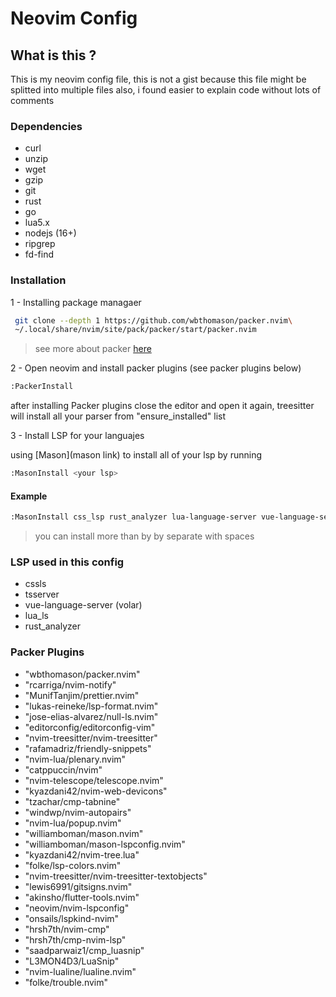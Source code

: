 # Neovim Config

## What is this ?

This is my neovim config file, this is not a gist because this file might be
splitted into multiple files also, i found easier to explain code without lots of comments

### Dependencies

- curl 
- unzip
- wget
- gzip 
- git
- rust
- go
- lua5.x
- nodejs (16+)
- ripgrep
- fd-find


### Installation

1 - Installing package managaer

```bash
 git clone --depth 1 https://github.com/wbthomason/packer.nvim\
 ~/.local/share/nvim/site/pack/packer/start/packer.nvim
 ```
> see more about packer [here](https://github.com/wbthomason/packer.nvim)

2 - Open neovim and install packer plugins (see packer plugins below)

```bash
:PackerInstall
 ```
after installing Packer plugins close the editor and open it again, treesitter will install all your parser from "ensure_installed" list

3 - Install LSP for your languajes

using [Mason](mason link) to install all of your lsp by running


```bash
:MasonInstall <your lsp>
 ```

#### Example 

```bash
:MasonInstall css_lsp rust_analyzer lua-language-server vue-language-server typescript-language-server
 ```

 > you can install more than by by separate with spaces


### LSP used in this config

- cssls
- tsserver
- vue-language-server (volar) 
- lua_ls
- rust_analyzer

### Packer Plugins

- "wbthomason/packer.nvim"
- "rcarriga/nvim-notify"
- "MunifTanjim/prettier.nvim"
- "lukas-reineke/lsp-format.nvim"
- "jose-elias-alvarez/null-ls.nvim"
- "editorconfig/editorconfig-vim"
- "nvim-treesitter/nvim-treesitter"
- "rafamadriz/friendly-snippets"
- "nvim-lua/plenary.nvim"
- "catppuccin/nvim"
- "nvim-telescope/telescope.nvim"
- "kyazdani42/nvim-web-devicons"
- "tzachar/cmp-tabnine"
- "windwp/nvim-autopairs"
- "nvim-lua/popup.nvim"
- "williamboman/mason.nvim"
- "williamboman/mason-lspconfig.nvim"
- "kyazdani42/nvim-tree.lua"
- "folke/lsp-colors.nvim"
- "nvim-treesitter/nvim-treesitter-textobjects"
- "lewis6991/gitsigns.nvim"
- "akinsho/flutter-tools.nvim"
- "neovim/nvim-lspconfig"
- "onsails/lspkind-nvim"
- "hrsh7th/nvim-cmp"
- "hrsh7th/cmp-nvim-lsp"
- "saadparwaiz1/cmp_luasnip"
- "L3MON4D3/LuaSnip"
- "nvim-lualine/lualine.nvim"
- "folke/trouble.nvim"
